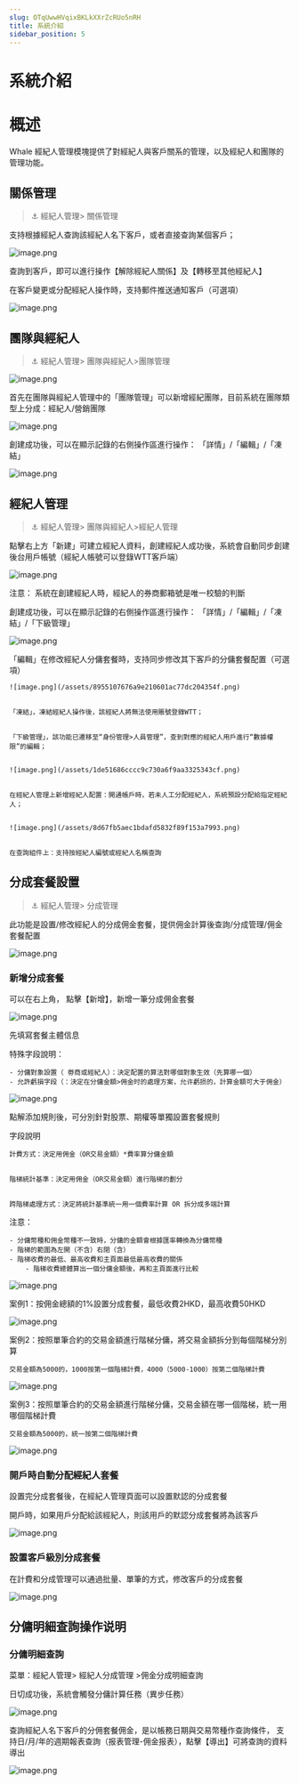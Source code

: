 ```yaml
---
slug: OTqUwwHVqixBKLkXXrZcRUo5nRH
title: 系統介紹
sidebar_position: 5
---
```



# 系統介紹


# 概述


Whale 經紀人管理模塊提供了對經紀人與客戶關系的管理，以及經紀人和團隊的管理功能。


## 關係管理


> ⚓ 經紀人管理> 關係管理


支持根據經紀人查詢該經紀人名下客戶，或者直接查詢某個客戶；


![image.png](/assets/ed4ee2da6998280f43511a1f92caa185.png)


查詢到客戶，即可以進行操作【解除經紀人關係】及【轉移至其他經紀人】


在客戶變更或分配經紀人操作時，支持郵件推送通知客戶（可選項）


![image.png](/assets/353ad3fb925ed7d1b7d1191aedcd3315.png)


## 團隊與經紀人


> ⚓ 經紀人管理> 團隊與經紀人>團隊管理


![image.png](/assets/8a9f0fa43149f52f4dbb65d82291a9b9.png)


首先在團隊與經紀人管理中的「團隊管理」可以新增經紀團隊，目前系統在團隊類型上分成：經紀人/營銷團隊


![image.png](/assets/c10ca7687824e6b22f6fd283ff7738c9.png)


創建成功後，可以在顯示記錄的右側操作區進行操作： 「詳情」/「編輯」/「凍結」


![image.png](/assets/1021b15ef115d04c00b905eb265956a8.png)


## 經紀人管理


> ⚓ 經紀人管理> 團隊與經紀人>經紀人管理


點擊右上方「新建」可建立經紀人資料，創建經紀人成功後，系統會自動同步創建後台用戶帳號（經紀人帳號可以登錄WTT客戶端）


![image.png](/assets/7c5b7a816fbcad5b4fe2abbf9c886c62.png)


注意： 系統在創建經紀人時，經紀人的券商郵箱號是唯一校驗的判斷


創建成功後，可以在顯示記錄的右側操作區進行操作： 「詳情」/「編輯」/「凍結」/「下級管理」


![image.png](/assets/7468aaf4d0d2e3a3e1e4d9f75d19bc5c.png)


「編輯」在修改經紀人分傭套餐時，支持同步修改其下客戶的分傭套餐配置（可選項）


    ![image.png](/assets/8955107676a9e210601ac77dc204354f.png)


    「凍結」，凍結經紀人操作後，該經紀人將無法使用賬號登錄WTT；


    「下級管理」，該功能已遷移至“身份管理>人員管理”，查到對應的經紀人用戶進行“數據權限”的編輯；


    ![image.png](/assets/1de51686cccc9c730a6f9aa3325343cf.png)


    在經紀人管理上新增經紀人配置：開通帳戶時，若未人工分配經紀人，系統預設分配給指定經紀人；


    ![image.png](/assets/8d67fb5aec1bdafd5832f89f153a7993.png)


    在查詢組件上：支持按經紀人編號或經紀人名稱查詢


## 分成套餐設置


> ⚓ 經紀人管理> 分成管理


此功能是設置/修改經紀人的分成佣金套餐，提供佣金計算後查詢/分成管理/佣金套餐配置


![image.png](/assets/ef4e4a1016278f01d03031c0eb2ed641.png)


### **新增分成套餐**


可以在右上角， 點擊【新增】，新增一筆分成佣金套餐


![image.png](/assets/963ffe9c390371df52a5e9986ae438f7.png)


先填寫套餐主體信息


特殊字段說明：

    - 分傭對象設置（ 劵商或經紀人）：決定配置的算法對哪個對象生效（先算哪一個）
    - 允許虧損字段（：決定在分傭金額>佣金时的處理方案，允许虧损的，計算金額可大于佣金）

![image.png](/assets/60719be5d025f33de5dbe83934770e11.png)


點解添加規則後，可分別針對股票、期權等單獨設置套餐規則


字段說明


    計費方式：決定用佣金（OR交易金額）*費率算分傭金額


    階梯統計基準：決定用佣金（OR交易金額）進行階梯的劃分


    跨階梯處理方式：決定將統計基準統一用一個費率計算 OR 拆分成多端計算


注意：

    - 分傭幣種和佣金幣種不一致時，分傭的金額會根據匯率轉換為分傭幣種
    - 階梯的範圍為左開（不含）右閉（含）
    - 階梯收費的最低、最高收費和主頁面最低最高收費的關係
        - 階梯收費總體算出一個分傭金額後，再和主頁面進行比較

![image.png](/assets/746914be6d7131cafff034cdab455677.png)


案例1：按佣金總額的1%設置分成套餐，最低收費2HKD，最高收費50HKD


![image.png](/assets/9e60bece589e0b2978e9b7da138a3f90.png)


案例2：按照單筆合約的交易金額進行階梯分傭，將交易金額拆分到每個階梯分別算


    交易金額為5000的，1000按第一個階梯計費，4000（5000-1000）按第二個階梯計費


![image.png](/assets/36685264f9c2985762679e313fa29d40.png)


案例3：按照單筆合約的交易金額進行階梯分傭，交易金額在哪一個階梯，統一用哪個階梯計費


    交易金額為5000的，統一按第二個階梯計費


![image.png](/assets/072971e9758ef00197d892a3f27a8b60.png)


### 開戶時自動分配經紀人套餐


設置完分成套餐後，在經紀人管理頁面可以設置默認的分成套餐


開戶時，如果用戶分配給該經紀人，則該用戶的默認分成套餐將為該客戶


![image.png](/assets/3ae8938d5a35c4999510f246cf7bb82b.png)


### 設置客戶級別分成套餐


在計費和分成管理可以通過批量、單筆的方式，修改客戶的分成套餐


![image.png](/assets/fb5f01f9af4abb04f5fb259dbf30de42.png)


## 分傭明細查詢操作说明


### 分傭明細查詢


菜單：經紀人管理> 經紀人分成管理 >佣金分成明細查詢


日切成功後，系統會觸發分傭計算任務（異步任務）


![image.png](/assets/15cc20b872f07b3b151358d33fa4b1d8.png)


查詢經紀人名下客戶的分佣套餐佣金，是以帳務日期與交易幣種作查詢條件， 支持日/月/年的週期報表查詢（报表管理-佣金报表），點擊【導出】可將查詢的資料導出


![image.png](/assets/ee2854405295802702fe569be481cfcd.png)

